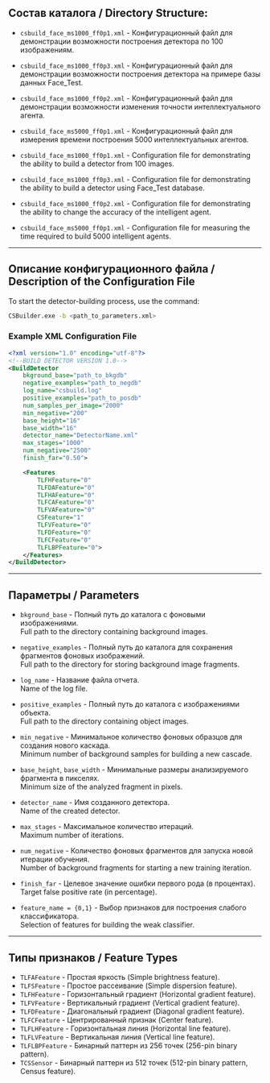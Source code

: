 ## Состав каталога / Directory Structure:

- `csbuild_face_ms1000_ff0p1.xml` - Конфигурационный файл для демонстрации возможности построения детектора по 100 изображениям.

- `csbuild_face_ms1000_ff0p3.xml` - Конфигурационный файл для демонстрации возможности построения детектора на примере базы данных Face_Test.

- `csbuild_face_ms1000_ff0p2.xml` - Конфигурационный файл для демонстрации возможности изменения точности интеллектуального агента.

- `csbuild_face_ms5000_ff0p1.xml` - Конфигурационный файл для измерения времени построения 5000 интеллектуальных агентов.

- `csbuild_face_ms1000_ff0p1.xml` - Configuration file for demonstrating the ability to build a detector from 100 images.

- `csbuild_face_ms1000_ff0p3.xml` - Configuration file for demonstrating the ability to build a detector using Face_Test database.

- `csbuild_face_ms1000_ff0p2.xml` - Configuration file for demonstrating the ability to change the accuracy of the intelligent agent.

- `csbuild_face_ms5000_ff0p1.xml` - Configuration file for measuring the time required to build 5000 intelligent agents.

---

## Описание конфигурационного файла / Description of the Configuration File

To start the detector-building process, use the command:

```bash
CSBuilder.exe -b <path_to_parameters.xml>
```

### Example XML Configuration File

```xml
<?xml version="1.0" encoding="utf-8"?>
<!--BUILD DETECTOR VERSION 1.0-->
<BuildDetector
    bkground_base="path_to_bkgdb"
    negative_examples="path_to_negdb"
    log_name="csbuild.log"
    positive_examples="path_to_posdb"
    num_samples_per_image="2000"
    min_negative="200"
    base_height="16"
    base_width="16"
    detector_name="DetectorName.xml"
    max_stages="1000"
    num_negative="2500"
    finish_far="0.50">

    <Features
        TLFHFeature="0"
        TLFDAFeature="0"
        TLFHAFeature="0"
        TLFCAFeature="0"
        TLFVAFeature="0"
        CSFeature="1"
        TLFVFeature="0"
        TLFDFeature="0"
        TLFCFeature="0"
        TLFLBPFeature="0">
    </Features>
</BuildDetector>
```

---

## Параметры / Parameters

- `bkground_base` - Полный путь до каталога с фоновыми изображениями.\
  Full path to the directory containing background images.

- `negative_examples` - Полный путь до каталога для сохранения фрагментов фоновых изображений.\
  Full path to the directory for storing background image fragments.

- `log_name` - Название файла отчета.\
  Name of the log file.

- `positive_examples` - Полный путь до каталога с изображениями объекта.\
  Full path to the directory containing object images.

- `min_negative` - Минимальное количество фоновых образцов для создания нового каскада.\
  Minimum number of background samples for building a new cascade.

- `base_height`, `base_width` - Минимальные размеры анализируемого фрагмента в пикселях.\
  Minimum size of the analyzed fragment in pixels.

- `detector_name` - Имя созданного детектора.\
  Name of the created detector.

- `max_stages` - Максимальное количество итераций.\
  Maximum number of iterations.

- `num_negative` - Количество фоновых фрагментов для запуска новой итерации обучения.\
  Number of background fragments for starting a new training iteration.

- `finish_far` - Целевое значение ошибки первого рода (в процентах).\
  Target false positive rate (in percentage).

- `feature_name = {0,1}` - Выбор признаков для построения слабого классификатора.\
  Selection of features for building the weak classifier.

---

## Типы признаков / Feature Types

- `TLFAFeature` - Простая яркость (Simple brightness feature).
- `TLFSFeature` - Простое рассеивание (Simple dispersion feature).
- `TLFHFeature` - Горизонтальный градиент (Horizontal gradient feature).
- `TLFVFeature` - Вертикальный градиент (Vertical gradient feature).
- `TLFDFeature` - Диагональный градиент (Diagonal gradient feature).
- `TLFCFeature` - Центрированный признак (Center feature).
- `TLFLHFeature` - Горизонтальная линия (Horizontal line feature).
- `TLFLVFeature` - Вертикальная линия (Vertical line feature).
- `TLFLBPFeature` - Бинарный паттерн из 256 точек (256-pin binary pattern).
- `TCSSensor` - Бинарный паттерн из 512 точек (512-pin binary pattern, Census feature).

